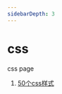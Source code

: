 ```yaml
---
sidebarDepth: 3
---
```

# css
css page
1. [50个css样式](https://github.com/bradtraversy/50projects50days)
